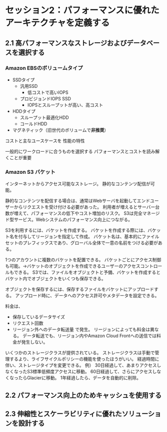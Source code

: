 # セッション2：パフォーマンスに優れたアーキテクチャを定義する

## 2.1 高パフォーマンスなストレージおよびデータベースを選択する

### Amazon EBSのボリュームタイプ

- SSDタイプ
    - 汎用SSD
        - 低コストで高いIOPS
    - プロビジョンドIOPS SSD
        - IOPSとスループットが高い、高コスト
- HDDタイプ
    - スループット最適化HDD
    - コールドHDD
- マグネティック（旧世代のボリュームで**非推奨**）

コストと主なユースケースを
性能の特性

一般的にワークロードに合うものを選択する
パフォーマンスとコストを読み解くことが重要

### Amazon S3 バケット

インターネットからアクセス可能なストレージ。
静的なコンテンツ配信が可能。

静的なコンテンツを配信する場合は、通常はWebサーバを起動してエンドユーザーからリクエストを受け付ける必要があった。
利用者が増えるとサーバー台数が増えて、パフォーマンスの低下やコスト増加のリスク。
S3は完全マネージド型サービス。Webシステムのパフォーマンス向上につながる。

S3を利用するには、バケットを作成する。
バケットを作成する際には、バケット名を付与してリージョンを指定して作成。
バケット名は、基本的にファイルセットのプレフィックスであり、グローバル全体で一意の名前をつける必要がある。

1つのアカウントに複数のバケットを配置できる。
バケットごとにアクセス制御も可能。→バケットのオブジェクトを作成できるユーザーのアクセスコントロールもできる。
S3では、ファイルをオブジェクトと予備、バケットを作成するとバケット内でオブジェクトをいくつも保存できる。

オブジェクトを保存するには、保存するファイルをバケットにアップロードする。
アップロード時に、データへのアクセス許可やメタデータを設定できる。

料金は、
- 保存しているデータサイズ
- リクエスト回数
- リージョン外へのデータ転送量
で発生。
リージョンによっても料金は異なる。
データ転送でも、リージョン内やAmazon Cloud Frontへの送信では料金が発生しない。

いくつかのストレージクラスが提供されている。
ストレージクラスは手動で管理するより、ライフサイクルポリシーの機能を使ったほうがいい。
経過時間に伴い、ストレージタイプを変更できる。
例）
30日経過して、あまりアクセスしなくなったS3標準低頻度アクセスに移動。
60日経過して、さらにアクセスしなくなったらGlacierに移動。
1年経過したら、データを自動的に削除。

## 2.2 パフォーマンス向上のためキャッシュを使用する

## 2.3 伸縮性とスケーラビリティに優れたソリューションを設計する

